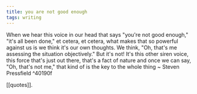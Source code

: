 ```yaml
---
title: you are not good enough
tags: writing
---
```


When we hear this voice in our head that says "you're not good enough," "it's all been done," et cetera, et cetera, what makes that so powerful against us is we think it's our own thoughts. We think, "Oh, that's me assessing the situation objectively." But it's not! It's this other siren voice, this force that's just out there, that's a fact of nature and once we can say, "Oh, that's not me," that kind of is the key to the whole thing ~ Steven Pressfield ^40190f

[[quotes]].